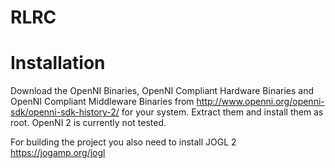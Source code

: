 RLRC
====


Installation
==

Download the OpenNI Binaries, OpenNI Compliant Hardware Binaries and OpenNI Compliant Middleware Binaries from http://www.openni.org/openni-sdk/openni-sdk-history-2/ for your system.
Extract them and install them as root.
OpenNI 2 is currently not tested.

For building the project you also need to install JOGL 2 https://jogamp.org/jogl


